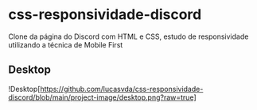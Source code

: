 # css-responsividade-discord
Clone da página do Discord com HTML e CSS, estudo de responsividade utilizando a técnica de Mobile First
## Desktop
!Desktop[https://github.com/lucasvda/css-responsividade-discord/blob/main/project-image/desktop.png?raw=true]
